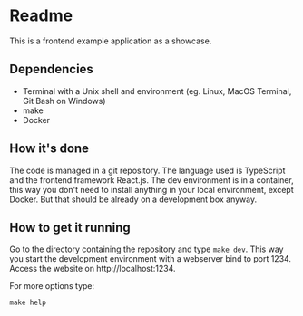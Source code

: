 # Readme

This is a frontend example application as a showcase.

## Dependencies

-   Terminal with a Unix shell and environment (eg. Linux, MacOS Terminal, Git Bash on Windows)
-   make
-   Docker

## How it's done

The code is managed in a git repository. The language used is TypeScript and the frontend framework React.js. The dev environment is in a container, this way you don't need to install anything in your local environment, except Docker. But that should be already on a development box anyway.

## How to get it running

Go to the directory containing the repository and type `make dev`. This way you start the development environment with a webserver bind to port 1234. Access the website on http://localhost:1234.

For more options type:

```
make help
```

